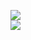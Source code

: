 [![](https://img.shields.io/badge/Made%20With-Github%20Spray-lightgrey.svg?style=for-the-badge&logo=github)](https://github.com/Annihil/github-spray#11945)  
[![](https://i.imgur.com/2DrTn0Z.gif)](https://github.com/Annihil/github-spray)